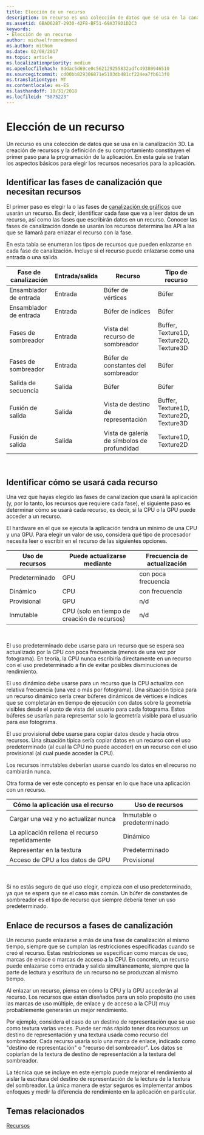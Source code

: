 ```yaml
---
title: Elección de un recurso
description: Un recurso es una colección de datos que se usa en la canalización 3D.
ms.assetid: 6BAD6287-2930-42F8-BF51-69A379D1D2C3
keywords:
- Elección de un recurso
author: michaelfromredmond
ms.author: mithom
ms.date: 02/08/2017
ms.topic: article
ms.localizationpriority: medium
ms.openlocfilehash: 8ddac5d69ce0c562129255832adfc49380946510
ms.sourcegitcommit: cd00bb829306871e5103db481cf224ea7fb613f0
ms.translationtype: MT
ms.contentlocale: es-ES
ms.lasthandoff: 10/31/2018
ms.locfileid: "5875223"
---
```

# <a name="choosing-a-resource"></a>Elección de un recurso


Un recurso es una colección de datos que se usa en la canalización 3D. La creación de recursos y la definición de su comportamiento constituyen el primer paso para la programación de la aplicación. En esta guía se tratan los aspectos básicos para elegir los recursos necesarios para la aplicación.

## <a name="span-ididentifybindingspanspan-ididentifybindingspanspan-ididentifybindingspanidentify-pipeline-stages-that-need-resources"></a><span id="Identify_Binding"></span><span id="identify_binding"></span><span id="IDENTIFY_BINDING"></span>Identificar las fases de canalización que necesitan recursos


El primer paso es elegir la o las fases de [canalización de gráficos](graphics-pipeline.md) que usarán un recurso. Es decir, identificar cada fase que va a leer datos de un recurso, así como las fases que escribirán datos en un recurso. Conocer las fases de canalización donde se usarán los recursos determina las API a las que se llamará para enlazar el recurso con la fase.

En esta tabla se enumeran los tipos de recursos que pueden enlazarse en cada fase de canalización. Incluye si el recurso puede enlazarse como una entrada o una salida.

| Fase de canalización  | Entrada/salida | Recurso               | Tipo de recurso                           |
|-----------------|--------|------------------------|-----------------------------------------|
| Ensamblador de entrada | Entrada     | Búfer de vértices          | Búfer                                  |
| Ensamblador de entrada | Entrada     | Búfer de índices           | Búfer                                  |
| Fases de sombreador   | Entrada     | Vista del recurso de sombreador    | Buffer, Texture1D, Texture2D, Texture3D |
| Fases de sombreador   | Entrada     | Búfer de constantes del sombreador | Búfer                                  |
| Salida de secuencia   | Salida    | Búfer                 | Búfer                                  |
| Fusión de salida   | Salida    | Vista de destino de representación     | Buffer, Texture1D, Texture2D, Texture3D |
| Fusión de salida   | Salida    | Vista de galería de símbolos de profundidad     | Texture1D, Texture2D                    |

 

## <a name="span-ididentifyusagespanspan-ididentifyusagespanspan-ididentifyusagespanidentify-how-each-resource-will-be-used"></a><span id="Identify_Usage"></span><span id="identify_usage"></span><span id="IDENTIFY_USAGE"></span>Identificar cómo se usará cada recurso


Una vez que hayas elegido las fases de canalización que usará la aplicación (y, por lo tanto, los recursos que requiere cada fase), el siguiente paso es determinar cómo se usará cada recurso, es decir, si la CPU o la GPU puede acceder a un recurso.

El hardware en el que se ejecuta la aplicación tendrá un mínimo de una CPU y una GPU. Para elegir un valor de uso, considera qué tipo de procesador necesita leer o escribir en el recurso de las siguientes opciones.

| Uso de recursos | Puede actualizarse mediante                    | Frecuencia de actualización |
|----------------|--------------------------------------|---------------------|
| Predeterminado        | GPU                                  | con poca frecuencia        |
| Dinámico        | CPU                                  | con frecuencia          |
| Provisional        | GPU                                  | n/d                 |
| Inmutable      | CPU (solo en tiempo de creación de recursos) | n/d                 |

 

El uso predeterminado debe usarse para un recurso que se espera sea actualizado por la CPU con poca frecuencia (menos de una vez por fotograma). En teoría, la CPU nunca escribiría directamente en un recurso con el uso predeterminado a fin de evitar posibles disminuciones de rendimiento.

El uso dinámico debe usarse para un recurso que la CPU actualiza con relativa frecuencia (una vez o más por fotograma). Una situación típica para un recurso dinámico sería crear búferes dinámicos de vértices e índices que se completarán en tiempo de ejecución con datos sobre la geometría visibles desde el punto de vista del usuario para cada fotograma. Estos búferes se usarían para representar solo la geometría visible para el usuario para ese fotograma.

El uso provisional debe usarse para copiar datos desde y hacia otros recursos. Una situación típica sería copiar datos en un recurso con el uso predeterminado (al cual la CPU no puede acceder) en un recurso con el uso provisional (al cual puede acceder la CPU).

Los recursos inmutables deberían usarse cuando los datos en el recurso no cambiarán nunca.

Otra forma de ver este concepto es pensar en lo que hace una aplicación con un recurso.

| Cómo la aplicación usa el recurso     | Uso de recursos       |
|---------------------------------------|----------------------|
| Cargar una vez y no actualizar nunca            | Inmutable o predeterminado |
| La aplicación rellena el recurso repetidamente | Dinámico              |
| Representar en la textura                     | Predeterminado              |
| Acceso de CPU a los datos de GPU                | Provisional              |

 

Si no estás seguro de qué uso elegir, empieza con el uso predeterminado, ya que se espera que se el caso más común. Un búfer de constantes de sombreador es el tipo de recurso que siempre debería tener un uso predeterminado.

## <a name="span-idresourcetypesandpipelinestagesspanspan-idresourcetypesandpipelinestagesspanspan-idresourcetypesandpipelinestagesspanbinding-resources-to-pipeline-stages"></a><span id="Resource_Types_and_Pipeline_stages"></span><span id="resource_types_and_pipeline_stages"></span><span id="RESOURCE_TYPES_AND_PIPELINE_STAGES"></span>Enlace de recursos a fases de canalización


Un recurso puede enlazarse a más de una fase de canalización al mismo tiempo, siempre que se cumplan las restricciones especificadas cuando se creó el recurso. Estas restricciones se especifican como marcas de uso, marcas de enlace o marcas de acceso a la CPU. En concreto, un recurso puede enlazarse como entrada y salida simultáneamente, siempre que la parte de lectura y escritura de un recurso no se produzcan al mismo tiempo.

Al enlazar un recurso, piensa en cómo la CPU y la GPU accederán al recurso. Los recursos que están diseñados para un solo propósito (no uses las marcas de uso múltiple, de enlace y de acceso a la CPU) muy probablemente generarán un mejor rendimiento.

Por ejemplo, considera el caso de un destino de representación que se use como textura varias veces. Puede ser más rápido tener dos recursos: un destino de representación y una textura usada como recurso del sombreador. Cada recurso usaría solo una marca de enlace, indicado como "destino de representación" o "recurso del sombreador". Los datos se copiarían de la textura de destino de representación a la textura del sombreador.

La técnica que se incluye en este ejemplo puede mejorar el rendimiento al aislar la escritura del destino de representación de la lectura de la textura del sombreador. La única manera de estar seguros es implementar ambos enfoques y medir la diferencia de rendimiento en la aplicación en particular.

## <a name="span-idrelated-topicsspanrelated-topics"></a><span id="related-topics"></span>Temas relacionados


[Recursos](resources.md)

 

 




